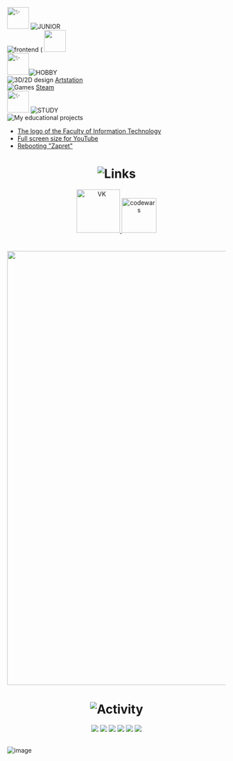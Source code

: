 <html lang="en">
  <head>
    <meta charset="UTF-8">
    <meta name="viewport" content="width=device-width, initial-scale=1.0">
</head>
  
<body>

  <div>
    <div align="left">
      <img height="50px" decoding="async" loading="lazy" src="https://cdn-0.emojis.wiki/emoji-pics-lf/telegram/sparkles-telegram.gif" alt="✨">
        <img src="https://readme-typing-svg.demolab.com?font=Fira+Code&duration=1500&color=FCD049&size=30&vCenter=true&multiline=true&repeat=false&width=600&height=60&lines=JUNIOR" alt=" JUNIOR " />
          <br>
        <img src="https://readme-typing-svg.demolab.com?font=Fira+Code&duration=1500&color=DBD1C7&vCenter=true&multiline=true&repeat=false&width=600&height=70&lines=frontend+(" alt=" frontend ("/>
      <img height="50px" src = "https://github.com/user-attachments/assets/9cd9c919-5abc-4d1a-a988-0b445f155716">
    </div>
    <div align="left">
      <img height="50px" decoding="async" loading="lazy" src="https://cdn-0.emojis.wiki/emoji-pics-lf/telegram/sparkles-telegram.gif" alt="✨"><img src="https://readme-typing-svg.demolab.com?font=Fira+Code&size=30&duration=1500&color=FCD049&vCenter=true&multiline=true&repeat=false&width=600&height=60&lines=HOBBY" alt=" HOBBY "/>
      <br>
     <img src="https://readme-typing-svg.demolab.com?font=Fira+Code&duration=1500&color=DBD1C7&vCenter=true&repeat=false&width=150&height=20&lines=3D%2F2D+design" alt=" 3D/2D design " />
      <a color = "#FCD049" href ="https://www.artstation.com/lesssya4"> Artstation </a>
      <br>
      <img src="https://readme-typing-svg.demolab.com?font=Fira+Code&duration=1500&color=DBD1C7&vCenter=true&repeat=false&width=150&height=20&lines=Games" alt=" Games " />
      <a color = "#FCD049" href ="https://steamcommunity.com/profiles/76561198844137875/"> Steam </a>
    </div>
    <div align="left">
      <img height="50px" decoding="async" loading="lazy" src="https://cdn-0.emojis.wiki/emoji-pics-lf/telegram/sparkles-telegram.gif" alt="✨"> 
      <img src="https://readme-typing-svg.demolab.com?font=Fira+Code&duration=1500&color=FCD049&size=30&vCenter=true&multiline=true&repeat=false&width=600&height=60&lines=STUDY" alt=" STUDY " />
        <br>
      <img src="https://readme-typing-svg.demolab.com?font=Fira+Code&duration=1500&color=DBD1C7&vCenter=true&repeat=false&width=280&height=20&lines=My+educational+projects" alt=" My educational projects " /><br>
<ul>
    <li><a color = "#FCD049" href="https://github.com/Lesyalys/NVGU-LOGO"> The logo of the Faculty of Information Technology </a></li>
    <li><a color = "#FCD049" href="https://github.com/Lesyalys/YouTubeFullScreen/tree/main" > Full screen size for YouTube </a></li>
    <li><a color = "#FCD049" href="https://github.com/Lesyalys/RefreshZapret"> Rebooting "Zapret" </a></li>
</ul>
      <div align = "center">
      <h1 align ="center"><img src="https://readme-typing-svg.demolab.com?font=Fira+Code&duration=1500&pause=1000&color=FCD049&center=true&vCenter=true&repeat=false&width=600&lines=Links" alt="Links" />
    </h1>
      <a href="https://vk.com/icrybabyi" target="_blank">
    <img height="100" src="https://github.com/user-attachments/assets/9f6e9386-fa8e-4cc6-8336-81bffc6e93b2" alt = "VK">
      </a>
        <a href="https://www.codewars.com/users/Lesssya" target="_blank">
    <img height="80" src="https://github.com/user-attachments/assets/311443ce-3a85-447f-a9f5-fc44a88250dc" alt = "codewars">
      </a>
      </div>
    </div>
  </div>
<h1 align="center"><div align="center"><img width="1000" haight = "400" src = "https://github.com/user-attachments/assets/b8398068-21d3-4b6d-99ee-c35e4abb72fa">
  </div></a>
  </h1>
  <h1 align ="center"><img src="https://readme-typing-svg.demolab.com?font=Fira+Code&duration=1500&pause=1000&color=FCD049&center=true&vCenter=true&repeat=false&width=600&lines=Activity" alt="Activity" />
    </h1>
  
  <div align="center">
    <img src = "https://github.com/user-attachments/assets/bd7b0e82-198c-4ab6-b7ca-800fd7169fb9">
    <img src="http://github-profile-summary-cards.vercel.app/api/cards/profile-details?username=Lesyalys&theme=gruvbox">
    <img src="http://github-profile-summary-cards.vercel.app/api/cards/repos-per-language?username=Lesyalys&theme=gruvbox">
    <img src="http://github-profile-summary-cards.vercel.app/api/cards/most-commit-language?username=Lesyalys&theme=gruvbox">
    <img src="http://github-profile-summary-cards.vercel.app/api/cards/stats?username=Lesyalys&theme=gruvbox">
    <img src="http://github-profile-summary-cards.vercel.app/api/cards/productive-time?username=Lesyalys&theme=gruvbox&utcOffset=8">
  </div>
<br>

![image](https://github.com/user-attachments/assets/9cd9c919-5abc-4d1a-a988-0b445f155716)

</body>


</html>
